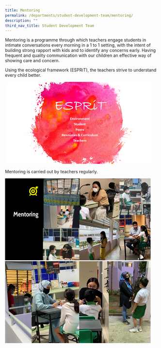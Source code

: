 ```yaml
---
title: Mentoring
permalink: /departments/student-development-team/mentoring/
description: ""
third_nav_title: Student Development Team
---
```

Mentoring is a programme through which teachers engage students in intimate conversations every morning in a 1 to 1 setting, with the intent of building strong rapport with kids and to identify any concerns early. Having frequent and quality communication with our children an effective way of showing care and concern.

  

Using the ecological framework (ESPRiT), the teachers strive to understand every child better.

![](/images/ESPRIT.png)

Mentoring is carried out by teachers regularly.

![](/images/Mentoring_1.png)
![](/images/Mentoring_2.png)